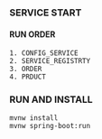 ### SERVICE START

#### RUN ORDER 
```commandline
1. CONFIG_SERVICE
2. SERVICE_REGISTRTY
3. ORDER
4. PRDUCT
```

### RUN AND INSTALL
```commandline
mvnw install
mvnw spring-boot:run
```